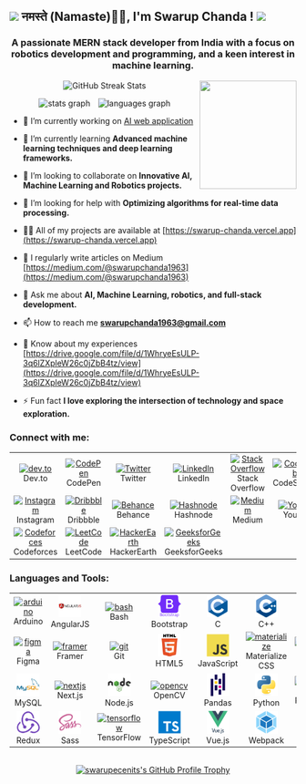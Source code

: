 <h2><img src="https://emojis.slackmojis.com/emojis/images/1531849430/4246/blob-sunglasses.gif?1531849430" width="30"/> नमस्ते (Namaste)🙏🏻, I'm Swarup Chanda ! <img src="https://media.giphy.com/media/12oufCB0MyZ1Go/giphy.gif" width="50"></h2>

<h3 align="center">A passionate MERN stack developer from India with a focus on robotics development and programming, and a keen interest in machine learning.</h3>


<!-- Top Languages Card -->

<!-- GitHub Streak Stats Card -->
<p align="center">
<img align='right' src="https://media.giphy.com/media/M9gbBd9nbDrOTu1Mqx/giphy.gif" width="170" height="190">
  <img src="https://github-readme-streak-stats.herokuapp.com/?user=swarupecenits&theme=radical" alt="GitHub Streak Stats" />
  
</p>


<div align="center">
  <img  style="margin-right: 10px;" src="https://github-readme-stats.vercel.app/api?username=swarupecenits&show_icons=true&theme=radical" height="180" alt="stats graph"  />
  <img src="https://github-readme-stats.vercel.app/api/top-langs/?username=swarupecenits&layout=compact&langs_count=10&theme=radical" height="180" alt="languages graph"  />
</div>






- 🔭 I’m currently working on [AI web application](https://ai-summarizer-swarup.netlify.app/)

- 🌱 I’m currently learning **Advanced machine learning techniques and deep learning frameworks.**

- 👯 I’m looking to collaborate on **Innovative AI, Machine Learning and Robotics projects.**

- 🤝 I’m looking for help with **Optimizing algorithms for real-time data processing.**

- 👨‍💻 All of my projects are available at [https://swarup-chanda.vercel.app](https://swarup-chanda.vercel.app)

- 📝 I regularly write articles on Medium [https://medium.com/@swarupchanda1963](https://medium.com/@swarupchanda1963)

- 💬 Ask me about **AI, Machine Learning, robotics, and full-stack development.**

- 📫 How to reach me **swarupchanda1963@gmail.com**

- 📄 Know about my experiences [https://drive.google.com/file/d/1WhryeEsULP-3q6lZXpleW26c0jZbB4tz/view](https://drive.google.com/file/d/1WhryeEsULP-3q6lZXpleW26c0jZbB4tz/view)

- ⚡ Fun fact **I love exploring the intersection of technology and space exploration.**

<h3 align="left">Connect with me:</h3>
<table align="center">
  <tr>
    <td align="center" width="96">
      <a href="https://dev.to/swarup_chanda_03" target="_blank" rel="noreferrer">
        <img src="https://raw.githubusercontent.com/rahuldkjain/github-profile-readme-generator/master/src/images/icons/Social/devto.svg" width="28" height="28" alt="dev.to" />
      </a>
      <br>Dev.to
    </td>
    <td align="center" width="96">
      <a href="https://codepen.io/swarup-chanda" target="_blank" rel="noreferrer">
        <img src="https://raw.githubusercontent.com/rahuldkjain/github-profile-readme-generator/master/src/images/icons/Social/codepen.svg" width="28" height="28" alt="CodePen" />
      </a>
      <br>CodePen
    </td>
    <td align="center" width="96">
      <a href="https://twitter.com/_swarup_chanda" target="_blank" rel="noreferrer">
        <img src="https://raw.githubusercontent.com/rahuldkjain/github-profile-readme-generator/master/src/images/icons/Social/twitter.svg" width="28" height="28" alt="Twitter" />
      </a>
      <br>Twitter
    </td>
    <td align="center" width="96">
      <a href="https://linkedin.com/in/swarup-chanda-23053724a" target="_blank" rel="noreferrer">
        <img src="https://raw.githubusercontent.com/rahuldkjain/github-profile-readme-generator/master/src/images/icons/Social/linked-in-alt.svg" width="28" height="28" alt="LinkedIn" />
      </a>
      <br>LinkedIn
    </td>
    <td align="center" width="96">
      <a href="https://stackoverflow.com/users/22041444" target="_blank" rel="noreferrer">
        <img src="https://raw.githubusercontent.com/rahuldkjain/github-profile-readme-generator/master/src/images/icons/Social/stack-overflow.svg" width="28" height="28" alt="Stack Overflow" />
      </a>
      <br>Stack Overflow
    </td>
    <td align="center" width="96">
      <a href="https://codesandbox.io/s/warupecenits" target="_blank" rel="noreferrer">
        <img src="https://raw.githubusercontent.com/rahuldkjain/github-profile-readme-generator/master/src/images/icons/Social/codesandbox.svg" width="28" height="28" alt="CodeSandbox" />
      </a>
      <br>CodeSandbox
    </td>
    <td align="center" width="96">
      <a href="https://kaggle.com/swarupchanda2003" target="_blank" rel="noreferrer">
        <img src="https://raw.githubusercontent.com/rahuldkjain/github-profile-readme-generator/master/src/images/icons/Social/kaggle.svg" width="28" height="28" alt="Kaggle" />
      </a>
      <br>Kaggle
    </td>
    <td align="center" width="96">
      <a href="https://facebook.com/swarup.chanda.984" target="_blank" rel="noreferrer">
        <img src="https://raw.githubusercontent.com/rahuldkjain/github-profile-readme-generator/master/src/images/icons/Social/facebook.svg" width="28" height="28" alt="Facebook" />
      </a>
      <br>Facebook
    </td>
  </tr>
  <tr>
    <td align="center" width="96">
      <a href="https://instagram.com/this_is_swarup_" target="_blank" rel="noreferrer">
        <img src="https://raw.githubusercontent.com/rahuldkjain/github-profile-readme-generator/master/src/images/icons/Social/instagram.svg" width="28" height="28" alt="Instagram" />
      </a>
      <br>Instagram
    </td>
    <td align="center" width="96">
      <a href="https://dribbble.com/swarup2002" target="_blank" rel="noreferrer">
        <img src="https://raw.githubusercontent.com/rahuldkjain/github-profile-readme-generator/master/src/images/icons/Social/dribbble.svg" width="28" height="28" alt="Dribbble" />
      </a>
      <br>Dribbble
    </td>
    <td align="center" width="96">
      <a href="https://www.behance.net/swarupchanda" target="_blank" rel="noreferrer">
        <img src="https://raw.githubusercontent.com/rahuldkjain/github-profile-readme-generator/master/src/images/icons/Social/behance.svg" width="28" height="28" alt="Behance" />
      </a>
      <br>Behance
    </td>
    <td align="center" width="96">
      <a href="https://hashnode.com/@swarup03" target="_blank" rel="noreferrer">
        <img src="https://raw.githubusercontent.com/rahuldkjain/github-profile-readme-generator/master/src/images/icons/Social/hashnode.svg" width="28" height="28" alt="Hashnode" />
      </a>
      <br>Hashnode
    </td>
    <td align="center" width="96">
      <a href="https://medium.com/@swarupchanda1963" target="_blank" rel="noreferrer">
        <img src="https://raw.githubusercontent.com/rahuldkjain/github-profile-readme-generator/master/src/images/icons/Social/medium.svg" width="28" height="28" alt="Medium" />
      </a>
      <br>Medium
    </td>
    <td align="center" width="96">
      <a href="https://www.youtube.com/channel/UCDuvuuT8Rtgw1JPz84APl5A" target="_blank" rel="noreferrer">
        <img src="https://raw.githubusercontent.com/rahuldkjain/github-profile-readme-generator/master/src/images/icons/Social/youtube.svg" width="28" height="28" alt="YouTube" />
      </a>
      <br>YouTube
    </td>
    <td align="center" width="96">
      <a href="https://www.codechef.com/users/swarupchanda19" target="_blank" rel="noreferrer">
        <img src="https://cdn.jsdelivr.net/npm/simple-icons@3.1.0/icons/codechef.svg" width="28" height="28" alt="CodeChef" />
      </a>
      <br>CodeChef
    </td>
    <td align="center" width="96">
      <a href="https://www.hackerrank.com/swarupchanda1963" target="_blank" rel="noreferrer">
        <img src="https://raw.githubusercontent.com/rahuldkjain/github-profile-readme-generator/master/src/images/icons/Social/hackerrank.svg" width="28" height="28" alt="HackerRank" />
      </a>
      <br>HackerRank
    </td>
  </tr>
  <tr>
    <td align="center" width="96">
      <a href="https://codeforces.com/profile/swarupchanda" target="_blank" rel="noreferrer">
        <img src="https://raw.githubusercontent.com/rahuldkjain/github-profile-readme-generator/master/src/images/icons/Social/codeforces.svg" width="28" height="28" alt="Codeforces" />
      </a>
      <br>Codeforces
    </td>
    <td align="center" width="96">
      <a href="https://www.leetcode.com/swarupchanda1963" target="_blank" rel="noreferrer">
        <img src="https://raw.githubusercontent.com/rahuldkjain/github-profile-readme-generator/master/src/images/icons/Social/leet-code.svg" width="28" height="28" alt="LeetCode" />
      </a>
      <br>LeetCode
    </td>
    <td align="center" width="96">
      <a href="https://www.hackerearth.com/swarupchanda1963" target="_blank" rel="noreferrer">
        <img src="https://raw.githubusercontent.com/rahuldkjain/github-profile-readme-generator/master/src/images/icons/Social/hackerearth.svg" width="28" height="28" alt="HackerEarth" />
      </a>
      <br>HackerEarth
    </td>
    <td align="center" width="96">
      <a href="https://auth.geeksforgeeks.org/user/swarupchae7md" target="_blank" rel="noreferrer">
        <img src="https://raw.githubusercontent.com/rahuldkjain/github-profile-readme-generator/master/src/images/icons/Social/geeks-for-geeks.svg" width="28" height="28" alt="GeeksforGeeks" />
      </a>
      <br>GeeksforGeeks
    </td>
  </tr>
</table>

<h3 align="left">Languages and Tools:</h3>
<table>
  <tr>
    <td align="center" width="96">
      <a href="https://www.arduino.cc/" target="_blank" rel="noreferrer">
        <img src="https://cdn.worldvectorlogo.com/logos/arduino-1.svg" width="40" height="40" alt="arduino" />
      </a>
      <br>Arduino
    </td>
    <td align="center" width="96">
      <a href="https://angular.io" target="_blank" rel="noreferrer">
        <img src="https://raw.githubusercontent.com/devicons/devicon/master/icons/angularjs/angularjs-original-wordmark.svg" width="40" height="40" alt="angularjs" />
      </a>
      <br>AngularJS
    </td>
    <td align="center" width="96">
      <a href="https://www.gnu.org/software/bash/" target="_blank" rel="noreferrer">
        <img src="https://www.vectorlogo.zone/logos/gnu_bash/gnu_bash-icon.svg" width="40" height="40" alt="bash" />
      </a>
      <br>Bash
    </td>
    <td align="center" width="96">
      <a href="https://getbootstrap.com" target="_blank" rel="noreferrer">
        <img src="https://raw.githubusercontent.com/devicons/devicon/master/icons/bootstrap/bootstrap-plain-wordmark.svg" width="40" height="40" alt="bootstrap" />
      </a>
      <br>Bootstrap
    </td>
    <td align="center" width="96">
      <a href="https://www.cprogramming.com/" target="_blank" rel="noreferrer">
        <img src="https://raw.githubusercontent.com/devicons/devicon/master/icons/c/c-original.svg" width="40" height="40" alt="c" />
      </a>
      <br>C
    </td>
    <td align="center" width="96">
      <a href="https://www.w3schools.com/cpp/" target="_blank" rel="noreferrer">
        <img src="https://raw.githubusercontent.com/devicons/devicon/master/icons/cplusplus/cplusplus-original.svg" width="40" height="40" alt="cplusplus" />
      </a>
      <br>C++
    </td>
    <td align="center" width="96">
      <a href="https://www.w3schools.com/css/" target="_blank" rel="noreferrer">
        <img src="https://raw.githubusercontent.com/devicons/devicon/master/icons/css3/css3-original-wordmark.svg" width="40" height="40" alt="css3" />
      </a>
      <br>CSS3
    </td>
    <td align="center" width="96">
      <a href="https://expressjs.com" target="_blank" rel="noreferrer">
        <img src="https://raw.githubusercontent.com/devicons/devicon/master/icons/express/express-original-wordmark.svg" width="40" height="40" alt="express" />
      </a>
      <br>Express.js
    </td>
  </tr>
  <tr>
    <td align="center" width="96">
      <a href="https://www.figma.com/" target="_blank" rel="noreferrer">
        <img src="https://www.vectorlogo.zone/logos/figma/figma-icon.svg" width="40" height="40" alt="figma" />
      </a>
      <br>Figma
    </td>
    <td align="center" width="96">
      <a href="https://www.framer.com/" target="_blank" rel="noreferrer">
        <img src="https://www.vectorlogo.zone/logos/framer/framer-icon.svg" width="40" height="40" alt="framer" />
      </a>
      <br>Framer
    </td>
    <td align="center" width="96">
      <a href="https://git-scm.com/" target="_blank" rel="noreferrer">
        <img src="https://www.vectorlogo.zone/logos/git-scm/git-scm-icon.svg" width="40" height="40" alt="git" />
      </a>
      <br>Git
    </td>
    <td align="center" width="96">
      <a href="https://www.w3.org/html/" target="_blank" rel="noreferrer">
        <img src="https://raw.githubusercontent.com/devicons/devicon/master/icons/html5/html5-original-wordmark.svg" width="40" height="40" alt="html5" />
      </a>
      <br>HTML5
    </td>
    <td align="center" width="96">
      <a href="https://developer.mozilla.org/en-US/docs/Web/JavaScript" target="_blank" rel="noreferrer">
        <img src="https://raw.githubusercontent.com/devicons/devicon/master/icons/javascript/javascript-original.svg" width="40" height="40" alt="javascript" />
      </a>
      <br>JavaScript
    </td>
    <td align="center" width="96">
      <a href="https://materializecss.com/" target="_blank" rel="noreferrer">
        <img src="https://raw.githubusercontent.com/prplx/svg-logos/5585531d45d294869c4eaab4d7cf2e9c167710a9/svg/materialize.svg" width="40" height="40" alt="materialize" />
      </a>
      <br>Materialize CSS
    </td>
    <td align="center" width="96">
      <a href="https://www.mathworks.com/" target="_blank" rel="noreferrer">
        <img src="https://upload.wikimedia.org/wikipedia/commons/2/21/Matlab_Logo.png" width="40" height="40" alt="matlab" />
      </a>
      <br>Matlab
    </td>
    <td align="center" width="96">
      <a href="https://www.mongodb.com/" target="_blank" rel="noreferrer">
        <img src="https://raw.githubusercontent.com/devicons/devicon/master/icons/mongodb/mongodb-original-wordmark.svg" width="40" height="40" alt="mongodb" />
      </a>
      <br>MongoDB
    </td>
  </tr>
  <tr>
    <td align="center" width="96">
      <a href="https://www.mysql.com/" target="_blank" rel="noreferrer">
        <img src="https://raw.githubusercontent.com/devicons/devicon/master/icons/mysql/mysql-original-wordmark.svg" width="40" height="40" alt="mysql" />
      </a>
      <br>MySQL
    </td>
    <td align="center" width="96">
      <a href="https://nextjs.org/" target="_blank" rel="noreferrer">
        <img src="https://cdn.worldvectorlogo.com/logos/nextjs-2.svg" width="40" height="40" alt="nextjs" />
      </a>
      <br>Next.js
    </td>
    <td align="center" width="96">
      <a href="https://nodejs.org" target="_blank" rel="noreferrer">
        <img src="https://raw.githubusercontent.com/devicons/devicon/master/icons/nodejs/nodejs-original-wordmark.svg" width="40" height="40" alt="nodejs" />
      </a>
      <br>Node.js
    </td>
    <td align="center" width="96">
      <a href="https://opencv.org/" target="_blank" rel="noreferrer">
        <img src="https://www.vectorlogo.zone/logos/opencv/opencv-icon.svg" width="40" height="40" alt="opencv" />
      </a>
      <br>OpenCV
    </td>
    <td align="center" width="96">
      <a href="https://pandas.pydata.org/" target="_blank" rel="noreferrer">
        <img src="https://raw.githubusercontent.com/devicons/devicon/2ae2a900d2f041da66e950e4d48052658d850630/icons/pandas/pandas-original.svg" width="40" height="40" alt="pandas" />
      </a>
      <br>Pandas
    </td>
    <td align="center" width="96">
      <a href="https://www.python.org" target="_blank" rel="noreferrer">
        <img src="https://raw.githubusercontent.com/devicons/devicon/master/icons/python/python-original.svg" width="40" height="40" alt="python" />
      </a>
      <br>Python
    </td>
    <td align="center" width="96">
      <a href="https://pytorch.org/" target="_blank" rel="noreferrer">
        <img src="https://www.vectorlogo.zone/logos/pytorch/pytorch-icon.svg" width="40" height="40" alt="pytorch" />
      </a>
      <br>PyTorch
    </td>
    <td align="center" width="96">
      <a href="https://reactjs.org/" target="_blank" rel="noreferrer">
        <img src="https://raw.githubusercontent.com/devicons/devicon/master/icons/react/react-original-wordmark.svg" width="40" height="40" alt="react" />
      </a>
      <br>React
    </td>
  </tr>
  <tr>
    <td align="center" width="96">
      <a href="https://redux.js.org" target="_blank" rel="noreferrer">
        <img src="https://raw.githubusercontent.com/devicons/devicon/master/icons/redux/redux-original.svg" width="40" height="40" alt="redux" />
      </a>
      <br>Redux
    </td>
    <td align="center" width="96">
      <a href="https://sass-lang.com" target="_blank" rel="noreferrer">
        <img src="https://raw.githubusercontent.com/devicons/devicon/master/icons/sass/sass-original.svg" width="40" height="40" alt="sass" />
      </a>
      <br>Sass
    </td>
    <td align="center" width="96">
      <a href="https://www.tensorflow.org/" target="_blank" rel="noreferrer">
        <img src="https://www.vectorlogo.zone/logos/tensorflow/tensorflow-icon.svg" width="40" height="40" alt="tensorflow" />
      </a>
      <br>TensorFlow
    </td>
    <td align="center" width="96">
      <a href="https://www.typescriptlang.org/" target="_blank" rel="noreferrer">
        <img src="https://raw.githubusercontent.com/devicons/devicon/master/icons/typescript/typescript-original.svg" width="40" height="40" alt="typescript" />
      </a>
      <br>TypeScript
    </td>
    <td align="center" width="96">
      <a href="https://vuejs.org/" target="_blank" rel="noreferrer">
        <img src="https://raw.githubusercontent.com/devicons/devicon/master/icons/vuejs/vuejs-original-wordmark.svg" width="40" height="40" alt="vuejs" />
      </a>
      <br>Vue.js
    </td>
    <td align="center" width="96">
      <a href="https://webpack.js.org" target="_blank" rel="noreferrer">
        <img src="https://raw.githubusercontent.com/devicons/devicon/master/icons/webpack/webpack-original.svg" width="40" height="40" alt="webpack" />
      </a>
      <br>Webpack
    </td>
    <td align="center" width="96">
      <a href="https://www.adobe.com/products/xd.html" target="_blank" rel="noreferrer">
        <img src="https://upload.wikimedia.org/wikipedia/commons/thumb/c/c2/Adobe_XD_CC_icon.svg/1200px-Adobe_XD_CC_icon.svg.png" width="40" height="40" alt="xd" />
      </a>
      <br>Adobe XD
    </td>
    <td align="center" width="96">
      <a href="https://www.w3.org/XML/" target="_blank" rel="noreferrer">
        <img src="https://upload.wikimedia.org/wikipedia/commons/5/5d/XML_logo.svg" width="40" height="40" alt="xml" />
      </a>
      <br>XML
    </td>
  </tr>
</table>

<br/>

<div style="text-align: center;">
  <a href="https://github.com/ryo-ma/github-profile-trophy">
    <img src="https://github-profile-trophy.vercel.app/?username=swarupecenits&theme=onedark&row=1&column=7&margin-w=15&margin-h=15" alt="swarupecenits's GitHub Profile Trophy" />
  </a>
</div>


